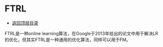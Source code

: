 # FTRL

- [返回顶层目录](../../../README.md#目录)



FTRL是一种online learning算法，在Google于2013年给出的论文中用于解决LR的优化，但其实FTRL是一种通用的优化算法，同样可以用于FM。



